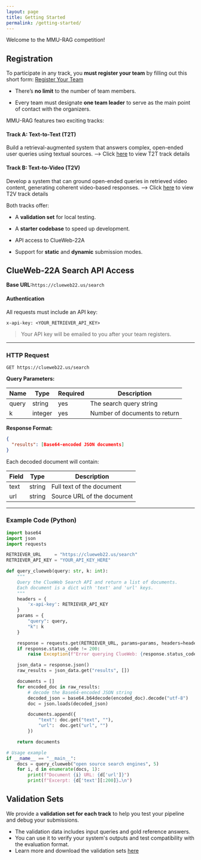 ```yaml
---
layout: page
title: Getting Started
permalink: /getting-started/
---
```


Welcome to the MMU-RAG competition!

## Registration

To participate in any track, you **must register your team** by filling out this short form: [Register Your Team](https://forms.gle/YDEnjV4PXWnZdfYG8)

- There’s **no limit** to the number of team members.

- Every team must designate **one team leader** to serve as the main point of contact with the organizers.

  

MMU-RAG features two exciting tracks:

#### **Track A: Text-to-Text (T2T)**

Build a retrieval-augmented system that answers complex, open-ended user queries using textual sources.
 ⟶ Click [here](/MMU-RAGent-Preview/text-to-text) to view T2T track details 

#### **Track B: Text-to-Video (T2V)**

Develop a system that can ground open-ended queries in retrieved video content, generating coherent video-based responses.
 ⟶ Click [here](/MMU-RAGent-Preview/text-to-video) to view T2V track details 



Both tracks offer:

- A **validation set** for local testing.

- A **starter codebase** to speed up development.

- API access to ClueWeb-22A

- Support for **static** and **dynamic** submission modes.

  

## ClueWeb-22A Search API Access

**Base URL:**`https://clueweb22.us/search`



#### Authentication

All requests must include an API key:

```
x-api-key: <YOUR_RETRIEVER_API_KEY>
```

> Your API key will be emailed to you after your team registers.

------



### HTTP Request

```
GET https://clueweb22.us/search
```

**Query Parameters:**

| Name  | Type    | Required | Description                   |
| ----- | ------- | -------- | ----------------------------- |
| query | string  | yes      | The search query string       |
| k     | integer | yes      | Number of documents to return |



**Response Format:**

```json
{
  "results": [Base64-encoded JSON documents]
}
```

Each decoded document will contain:

| Field | Type   | Description                |
| ----- | ------ | -------------------------- |
| text  | string | Full text of the document  |
| url   | string | Source URL of the document |



------

### Example Code (Python)

```python
import base64
import json
import requests

RETRIEVER_URL     = "https://clueweb22.us/search"
RETRIEVER_API_KEY = "YOUR_API_KEY_HERE"

def query_clueweb(query: str, k: int):
    """
    Query the ClueWeb Search API and return a list of documents.
    Each document is a dict with 'text' and 'url' keys.
    """
    headers = {
        'x-api-key': RETRIEVER_API_KEY
    }
    params = {
        "query": query,
        "k": k
    }

    response = requests.get(RETRIEVER_URL, params=params, headers=headers)
    if response.status_code != 200:
        raise Exception(f"Error querying ClueWeb: {response.status_code}")

    json_data = response.json()
    raw_results = json_data.get("results", [])

    documents = []
    for encoded_doc in raw_results:
        # decode the Base64-encoded JSON string
        decoded_json = base64.b64decode(encoded_doc).decode("utf-8")
        doc = json.loads(decoded_json)

        documents.append({
            "text": doc.get("text", ""),
            "url":  doc.get("url", "")
        })

    return documents

# Usage example
if __name__ == "__main__":
    docs = query_clueweb("open source search engines", 5)
    for i, d in enumerate(docs, 1):
        print(f"Document {i} URL: {d['url']}")
        print(f"Excerpt: {d['text'][:200]}…\n")
```



## Validation Sets

We provide a **validation set for each track** to help you test your pipeline and debug your submissions.

- The validation data includes input queries and gold reference answers.
- You can use it to verify your system's outputs and test compatibility with the evaluation format.
- Learn more and download the validation sets [here](/MMU-RAGent-Preview/datasets)

